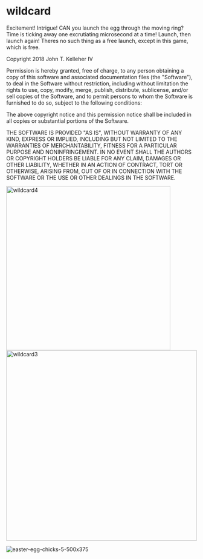 # wildcard

Excitement! Intrigue!  CAN you launch the egg through the moving ring?   Time is ticking away one excrutiating
microsecond at a time!
Launch, then launch again!   Theres no such thing as a free launch, except in this game, which is free. 

Copyright 2018 John T. Kelleher IV

Permission is hereby granted, free of charge, to any person obtaining a copy of this software and associated documentation files (the "Software"), to deal in the Software without restriction, including without limitation the rights to use, copy, modify, merge, publish, distribute, sublicense, and/or sell copies of the Software, and to permit persons to whom the Software is furnished to do so, subject to the following conditions:

The above copyright notice and this permission notice shall be included in all copies or substantial portions of the Software.

THE SOFTWARE IS PROVIDED "AS IS", WITHOUT WARRANTY OF ANY KIND, EXPRESS OR IMPLIED, INCLUDING BUT NOT LIMITED TO THE WARRANTIES OF MERCHANTABILITY, FITNESS FOR A PARTICULAR PURPOSE AND NONINFRINGEMENT. IN NO EVENT SHALL THE AUTHORS OR COPYRIGHT HOLDERS BE LIABLE FOR ANY CLAIM, DAMAGES OR OTHER LIABILITY, WHETHER IN AN ACTION OF CONTRACT, TORT OR OTHERWISE, ARISING FROM, OUT OF OR IN CONNECTION WITH THE SOFTWARE OR THE USE OR OTHER DEALINGS IN THE SOFTWARE.

<img width="434" alt="wildcard4" src="https://user-images.githubusercontent.com/37784456/50038601-de274580-ffd6-11e8-820e-cc61d30547af.png">



<img width="504" alt="wildcard3" src="https://user-images.githubusercontent.com/37784456/50038304-58090000-ffd2-11e8-9194-97688510f3d6.png">

![easter-egg-chicks-5-500x375](https://user-images.githubusercontent.com/37784456/50038318-7c64dc80-ffd2-11e8-9841-bd29a49415d8.jpg)
